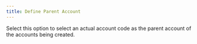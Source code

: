 ```yaml
---
title: Define Parent Account
---
```



Select this option to select an actual account code as the parent account  of the accounts being created.
